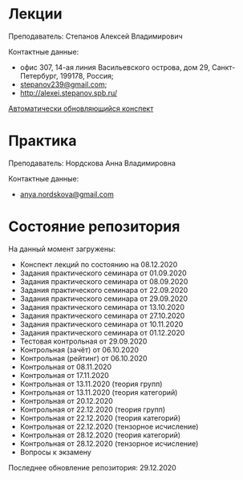 # Лекции

Преподаватель: Степанов Алексей Владимирович

Контактные данные: 
+ офис 307, 14-ая линия Васильевского острова, дом 29, Санкт-Петербург, 199178, Россия; 
+ stepanov239@gmail.com; 
+ http://alexei.stepanov.spb.ru/

[Автоматически обновляющийся конспект](http://alexei.stepanov.spb.ru/students/MKNalg.pdf)

# Практика

Преподаватель: Нордскова Анна Владимировна

Контактные данные:
+ anya.nordskova@gmail.com

# Состояние репозитория

На данный момент загружены:
+ Конспект лекций по состоянию на 08.12.2020
+ Задания практического семинара от 01.09.2020
+ Задания практического семинара от 08.09.2020
+ Задания практического семинара от 22.09.2020
+ Задания практического семинара от 29.09.2020
+ Задания практического семинара от 13.10.2020
+ Задания практического семинара от 27.10.2020
+ Задания практического семинара от 10.11.2020
+ Задания практического семинара от 01.12.2020
+ Тестовая контрольная от 29.09.2020
+ Контрольная (зачёт) от 06.10.2020
+ Контрольная (рейтинг) от 06.10.2020
+ Контрольная от 08.11.2020
+ Контрольная от 17.11.2020
+ Контрольная от 13.11.2020 (теория групп)
+ Контрольная от 13.11.2020 (теория категорий)
+ Контрольная от 20.12.2020
+ Контрольная от 22.12.2020 (теория групп)
+ Контрольная от 22.12.2020 (теория категорий)
+ Контрольная от 22.12.2020 (тензорное исчисление)
+ Контрольная от 28.12.2020 (теория категорий)
+ Контрольная от 28.12.2020 (тензорное исчисление)
+ Вопросы к экзамену

Последнее обновление репозитория: 29.12.2020
